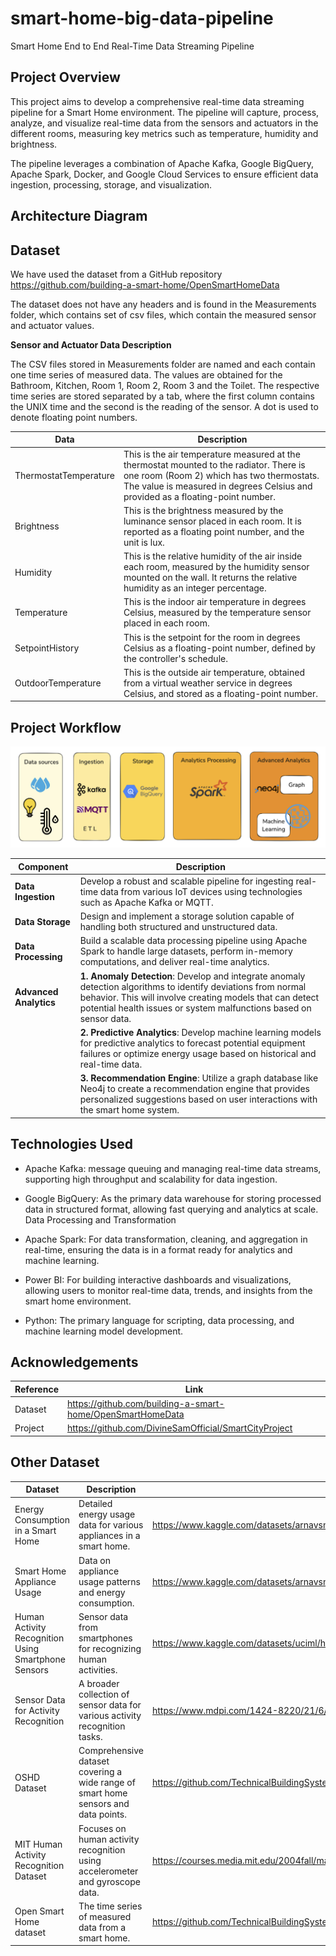 # smart-home-big-data-pipeline

Smart Home End to End Real-Time Data Streaming Pipeline

## Project Overview

This project aims to develop a comprehensive real-time data streaming pipeline for a Smart Home environment. The pipeline will capture, process, analyze, and visualize real-time data from the sensors and actuators in the different rooms, measuring key metrics such as temperature, humidity and brightness.

The pipeline leverages a combination of Apache Kafka, Google BigQuery, Apache Spark, Docker, and Google Cloud Services to ensure efficient data ingestion, processing, storage, and visualization.

## Architecture Diagram

## Dataset

We have used the dataset from a GitHub repository https://github.com/building-a-smart-home/OpenSmartHomeData

The dataset does not have any headers and is found in the Measurements folder, which contains set of csv files, which contain the measured sensor and actuator values.

**Sensor and Actuator Data Description**

The CSV files stored in Measurements folder are named and each contain one time series of measured data. The values are obtained for the Bathroom, Kitchen, Room 1, Room 2, Room 3 and the Toilet. The respective time series are stored separated by a tab, where the first column contains the UNIX time and the second is the reading of the sensor. A dot is used to denote floating point numbers.

| Data                  | Description                                                                                                                                                                                                             |
| --------------------- | ----------------------------------------------------------------------------------------------------------------------------------------------------------------------------------------------------------------------- |
| ThermostatTemperature | This is the air temperature measured at the thermostat mounted to the radiator. There is one room (Room 2) which has two thermostats. The value is measured in degrees Celsius and provided as a floating-point number. |
| Brightness            | This is the brightness measured by the luminance sensor placed in each room. It is reported as a floating point number, and the unit is lux.                                                                            |
| Humidity              | This is the relative humidity of the air inside each room, measured by the humidity sensor mounted on the wall. It returns the relative humidity as an integer percentage.                                              |
| Temperature           | This is the indoor air temperature in degrees Celsius, measured by the temperature sensor placed in each room.                                                                                                          |
| SetpointHistory       | This is the setpoint for the room in degrees Celsius as a floating-point number, defined by the controller's schedule.                                                                                                  |
| OutdoorTemperature    | This is the outside air temperature, obtained from a virtual weather service in degrees Celsius, and stored as a floating-point number.                                                                                 |

## Project Workflow

![](analytics-workflow.png)

| Component              | Description                                                                                                                                                                                                                                      |
| ---------------------- | ------------------------------------------------------------------------------------------------------------------------------------------------------------------------------------------------------------------------------------------------ |
| **Data Ingestion**     | Develop a robust and scalable pipeline for ingesting real-time data from various IoT devices using technologies such as Apache Kafka or MQTT.                                                                                                    |
| **Data Storage**       | Design and implement a storage solution capable of handling both structured and unstructured data.                                                                                                                                               |
| **Data Processing**    | Build a scalable data processing pipeline using Apache Spark to handle large datasets, perform in-memory computations, and deliver real-time analytics.                                                                                          |
| **Advanced Analytics** | **1. Anomaly Detection**: Develop and integrate anomaly detection algorithms to identify deviations from normal behavior. This will involve creating models that can detect potential health issues or system malfunctions based on sensor data. |
|                        | **2. Predictive Analytics**: Develop machine learning models for predictive analytics to forecast potential equipment failures or optimize energy usage based on historical and real-time data.                                                  |
|                        | **3. Recommendation Engine**: Utilize a graph database like Neo4j to create a recommendation engine that provides personalized suggestions based on user interactions with the smart home system.                                                |

## Technologies Used

- Apache Kafka: message queuing and managing real-time data streams, supporting high throughput and scalability for data ingestion.

- Google BigQuery: As the primary data warehouse for storing processed data in structured format, allowing fast querying and analytics at scale.
  Data Processing and Transformation

- Apache Spark: For data transformation, cleaning, and aggregation in real-time, ensuring the data is in a format ready for analytics and machine learning.

- Power BI: For building interactive dashboards and visualizations, allowing users to monitor real-time data, trends, and insights from the smart home environment.

- Python: The primary language for scripting, data processing, and machine learning model development.

## Acknowledgements

| **Reference** | **Link**                                                   |
| ------------- | ---------------------------------------------------------- |
| Dataset       | https://github.com/building-a-smart-home/OpenSmartHomeData |
| Project       | https://github.com/DivineSamOfficial/SmartCityProject      |

## Other Dataset

| **Dataset**                                         | **Description**                                                                    | **Link**                                                                               |
| --------------------------------------------------- | ---------------------------------------------------------------------------------- | -------------------------------------------------------------------------------------- |
| Energy Consumption in a Smart Home                  | Detailed energy usage data for various appliances in a smart home.                 | https://www.kaggle.com/datasets/arnavsmayan/smart-home-energy-usage-dataset            |
| Smart Home Appliance Usage                          | Data on appliance usage patterns and energy consumption.                           | https://www.kaggle.com/datasets/arnavsmayan/smart-home-energy-usage-dataset            |
| Human Activity Recognition Using Smartphone Sensors | Sensor data from smartphones for recognizing human activities.                     | https://www.kaggle.com/datasets/uciml/human-activity-recognition-with-smartphones      |
| Sensor Data for Activity Recognition                | A broader collection of sensor data for various activity recognition tasks.        | https://www.mdpi.com/1424-8220/21/6/2141                                               |
| OSHD Dataset                                        | Comprehensive dataset covering a wide range of smart home sensors and data points. | https://github.com/TechnicalBuildingSystems/OpenSmartHomeData                          |
| MIT Human Activity Recognition Dataset              | Focuses on human activity recognition using accelerometer and gyroscope data.      | https://courses.media.mit.edu/2004fall/mas622j/04.projects/home/                       |
| Open Smart Home dataset                             | The time series of measured data from a smart home.                                | https://github.com/TechnicalBuildingSystems/OpenSmartHomeData/tree/master/Measurements |
